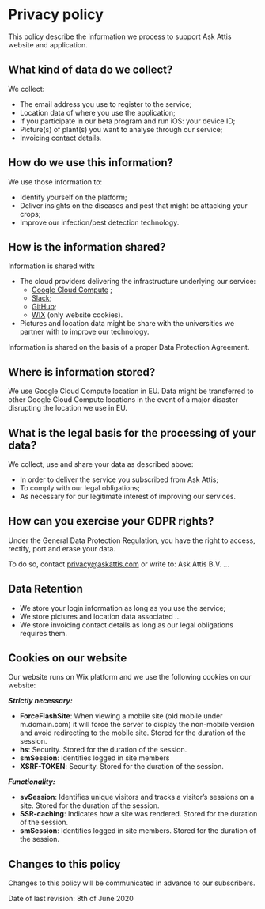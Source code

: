 # Privacy policy

This policy describe the information we process to support Ask Attis website and application.

## What kind of data do we collect?
We collect:
* The email address you use to register to the service;
* Location data of where you use the application;
* If you participate in our beta program and run iOS: your device ID;
* Picture(s) of plant(s) you want to analyse through our service;
* Invoicing contact details.

## How do we use this information?
We use those information to:
* Identify yourself on the platform;
* Deliver insights on the diseases and pest that might be attacking your crops;
* Improve our infection/pest detection technology.

## How is the information shared?
Information is shared with:
* The cloud providers delivering the infrastructure underlying our service:
	* [Google Cloud Compute](https://cloud.google.com/security/privacy)	;
	* [Slack](https://slack.com/intl/en-be/privacy-policy);
	* [GitHub](https://help.github.com/en/github/site-policy/github-privacy-statement);
	* [WIX](https://www.wix.com/about/privacy) (only website cookies).
* Pictures and location data might be share with the universities  we partner with to improve our technology.

Information is shared on the basis of a proper Data Protection Agreement.

## Where is information stored?
We use Google Cloud Compute location in EU. Data might be transferred to other Google Cloud Compute locations in the event of a major disaster disrupting the location we use in EU.

## What is the legal basis for the processing of your data?
We collect, use and share your data as described above:
* In order to deliver the service you subscribed from Ask Attis;
* To comply with our legal obligations;
* As necessary for our legitimate interest of improving our services.

## How can you exercise your GDPR rights?
Under the General Data Protection Regulation, you have the right to access, rectify, port and erase your data. 

To do so, contact privacy@askattis.com or write to:
Ask Attis B.V.
...

## Data Retention
* We store your login information as long as you use the service;
* We  store pictures and location data associated ...
* We store invoicing contact details as long as our legal obligations requires them.

## Cookies on our website
Our website runs on Wix platform and we use the following cookies on our website:

_**Strictly necessary:**_
* **ForceFlashSite**: When viewing a mobile site (old mobile under m.domain.com) it will force the server to display the non-mobile version and avoid redirecting to the mobile site. Stored for the duration of the session.
* **hs**: Security. Stored for the duration of the session.
* **smSession**: Identifies logged in site members
* **XSRF-TOKEN**: Security. Stored for the duration of the session.

_**Functionality:**_
* **svSession**: Identifies unique visitors and tracks a visitor’s sessions on a site. Stored for the duration of the session.
* **SSR-caching**: Indicates how a site was rendered.  Stored for the duration of the session.
* **smSession**: Identifies logged in site members. Stored for the duration of the session.



## Changes to this policy
Changes to this policy will be communicated in advance to our subscribers.

Date of last revision: 8th of June 2020
